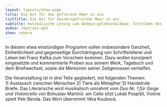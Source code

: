 ```yaml
---
layout: layouts/show-page
title: Die Axt für das gefrorene Meer in uns
listTitle: Die Axt für das<br>gefrorene Meer in uns
subtitle: musikalische Lesung zum &bdquo;gelebten&ldquo; Schreiben des Franz Kafka
audio: /mp3/axt.mp3
show: sekera
---
```

In diesem etwa einstündigen Programm sollen insbesondere Ganzheit, Einheitlichkeit
und gegenseitige Durchdringung von Schriftstellerei und Leben bei Franz Kafka zum
Vorschein kommen. Dazu wollen konzipiert eingesetzte und kommentierte Proben aus
seinem Werk, Tagebuch und dem Briefwechsel, sowie die Memoiren seiner Zeitgenossen
verhelfen.

Die Veranstaltung ist in drei Teile gegliedert, mit folgenden Themen: 1)&nbsp;Austausch
zwischen Menschen 2)&nbsp;Tiere als Metapher 3)&nbsp;Handelnde Briefe.
Das Literarische wird musikalisch umrahmt vom <em>Duo Nr.&nbsp;1&nbsp;für Geige
und Violoncello</em> von Bohuslav Martinů: am Cello sitzt Lukáš Pospíšil, Violine spielt Petr Benda.
Das Wort übernimmt Věra Koubová.